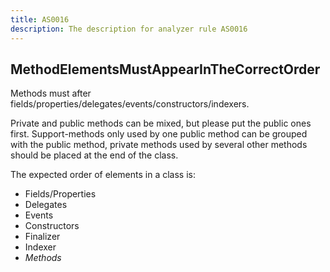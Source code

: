 ```yaml
---
title: AS0016
description: The description for analyzer rule AS0016
---
```

## MethodElementsMustAppearInTheCorrectOrder

Methods must after fields/properties/delegates/events/constructors/indexers.

Private and public methods can be mixed, but please put the public ones first.
Support-methods only used by one public method can be grouped with the public method, private methods used by several other methods should be placed at the end of the class.

The expected order of elements in a class is:
- Fields/Properties
- Delegates
- Events
- Constructors
- Finalizer
- Indexer
- *Methods*
